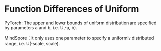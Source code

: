 ﻿# Function Differences of Uniform

PyTorch: The upper and lower bounds of uniform distribution are specified by parameters a and b, i.e. U(-a, b).

MindSpore：It only uses one parameter to specify a uniformly distributed range, i.e. U(-scale, scale).
